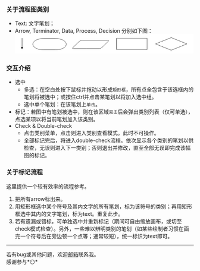 ### 关于流程图类别
- Text: 文字笔划；  
- Arrow, Terminator, Data, Process, Decision 分别如下图：
![spec](./public/flowchart_spec.png)

### 交互介绍
* 选中
   * 多选：在空白处按下鼠标并拖动以形成`矩形框`，所有点全包含于该选框内的笔划将被选中；或按住ctrl并点击某笔划以将加入选中组。
   * 选中单个笔划：在该笔划上`单击`。
* 标记：若图中有笔划被选中，则在该区域`双击`后会弹出类别列表（仅可单选），点选某项以将当前笔划加入该类别。
* Check & Double-check
   * 点击类别菜单，点击则进入类别查看模式。此时不可操作。
   * 全部标记完后，将进入double-check流程。依次显示各个类别的笔划以供检查，无误则进入下一类别；否则退出并修改，直至全部无误即完成该幅图的标记。

### 关于标记流程
这里提供一个较有效率的流程参考。
1. 把所有arrow标出来。
2. 用矩形框选中某个符号及其内文字的所有笔划，标为该符号的类别；再用矩形框选中其内的文字笔划，标为text。重复此步。
3. 若有遗漏或错标，可单独选中并重新标记（期间可自由缩放画布，或切至check模式检查）。另外，一些难以辨明类别的笔划（如某些绘制者习惯在画完一个符号后在旁边顿一个点等；通常较短），统一标识为text即可。
---
若有bug或其他问题，欢迎[邮箱](mg1632001@smail.nju.edu.cn)联系我。  
感谢参与*😶*
